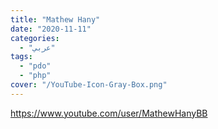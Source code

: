 ```yaml
---
title: "Mathew Hany"
date: "2020-11-11"
categories:
  - "عربي"
tags:
  - "pdo"
  - "php"
cover: "/YouTube-Icon-Gray-Box.png"
---
```


https://www.youtube.com/user/MathewHanyBB
